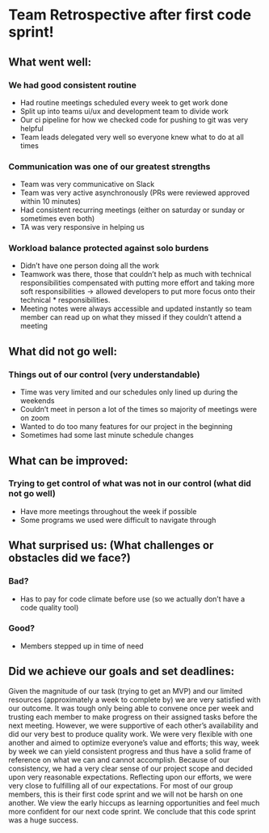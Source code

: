 # Team Retrospective after first code sprint!
## What went well:

### We had good consistent routine
* Had routine meetings scheduled every week to get work done
* Split up into teams ui/ux and development team to divide work
* Our ci pipeline for how we checked code for pushing to git was very helpful
* Team leads delegated very well so everyone knew what to do at all times

### Communication was one of our greatest strengths
* Team was very communicative on Slack
* Team was very active asynchronously (PRs were reviewed approved within 10 minutes) 
* Had consistent recurring meetings (either on saturday or sunday or sometimes even both)
* TA was very responsive in helping us

### Workload balance protected against solo burdens
* Didn’t have one person doing all the work
* Teamwork was there, those that couldn’t help as much with technical responsibilities compensated with putting more effort and taking more soft responsibilities → allowed developers to put more focus onto their technical * responsibilities.
* Meeting notes were always accessible and updated instantly so team member can read up on what they missed if they couldn’t attend a meeting

## What did not go well:
	
### Things out of our control (very understandable)
* Time was very limited and our schedules only lined up during the weekends
* Couldn’t meet in person a lot of the times so majority of meetings were on zoom
* Wanted to do too many features for our project in the beginning
* Sometimes had some last minute schedule changes

## What can be improved:

### Trying to get control of what was not in our control (what did not go well)
* Have more meetings throughout the week if possible
* Some programs we used were difficult to navigate through

## What surprised us: (What challenges or obstacles did we face?)

### Bad?
* Has to pay for code climate before use (so we actually don’t have a code quality tool)

### Good?
* Members stepped up in time of need

## Did we achieve our goals and set deadlines:
Given the magnitude of our task (trying to get an MVP) and our limited resources (approximately a week to complete by) we are very satisfied with our outcome. It was tough only being able to convene once per week and trusting each member to make progress on their assigned tasks before the next meeting. However, we were supportive of each other’s availability and did our very best to produce quality work. We were very flexible with one another and aimed to optimize everyone’s value and efforts; this way, week by week we can yield consistent progress and thus have a solid frame of reference on what we can and cannot accomplish. Because of our consistency, we had a very clear sense of our project scope and decided upon very reasonable expectations. Reflecting upon our efforts, we were very close to fulfilling all of our expectations. For most of our group members, this is their first code sprint and we will not be harsh on one another. We view the early hiccups as learning opportunities and feel much more confident for our next code sprint. We conclude that this code sprint was a huge success.

